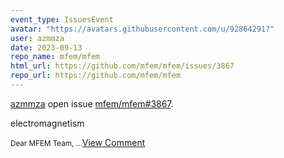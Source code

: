 ```yaml
---
event_type: IssuesEvent
avatar: "https://avatars.githubusercontent.com/u/92864291?"
user: azmmza
date: 2023-09-13
repo_name: mfem/mfem
html_url: https://github.com/mfem/mfem/issues/3867
repo_url: https://github.com/mfem/mfem
---
```


<a href='https://github.com/azmmza' target='_blank'>azmmza</a> open issue <a href='https://github.com/mfem/mfem/issues/3867' target='_blank'>mfem/mfem#3867</a>.

<p>electromagnetism</p><small>Dear MFEM Team,...</small><a href='https://github.com/mfem/mfem/issues/3867' target='_blank'>View Comment</a>